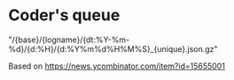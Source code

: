 
# Coder's queue

"/{base}/{logname}/{dt:%Y-%m-%d}/{d:%H}/{d:%Y%m%d%H%M%S}_{unique}.json.gz"

Based on https://news.ycombinator.com/item?id=15655001
